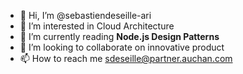 - 👋 Hi, I’m @sebastiendeseille-ari
- 👀 I’m interested in Cloud Architecture
- 🌱 I’m currently reading **Node.js Design Patterns**
- 💞️ I’m looking to collaborate on innovative product
- 📫 How to reach me sdeseille@partner.auchan.com

<!---
sebastiendeseille-ari/sebastiendeseille-ari is a ✨ special ✨ repository because its `README.md` (this file) appears on your GitHub profile.
You can click the Preview link to take a look at your changes.
--->

